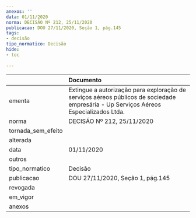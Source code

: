 ```yaml
---
anexos: ''
data: 01/11/2020
norma: DECISÃO Nº 212, 25/11/2020
publicacao: DOU 27/11/2020, Seção 1, pág.145
tags:
- decisão
tipo_normatico: Decisão
hide: 
- toc 
 
---
```


|                    | Documento                                                                                                                            |
|:-------------------|:-------------------------------------------------------------------------------------------------------------------------------------|
| ementa             | Extingue a autorização para exploração de serviços aéreos públicos de sociedade empresária - Up Serviços Aéreos Especializados Ltda. |
| norma              | DECISÃO Nº 212, 25/11/2020                                                                                                           |
| tornada_sem_efeito |                                                                                                                                      |
| alterada           |                                                                                                                                      |
| data               | 01/11/2020                                                                                                                           |
| outros             |                                                                                                                                      |
| tipo_normatico     | Decisão                                                                                                                              |
| publicacao         | DOU 27/11/2020, Seção 1, pág.145                                                                                                     |
| revogada           |                                                                                                                                      |
| em_vigor           |                                                                                                                                      |
| anexos             |                                                                                                                                      |